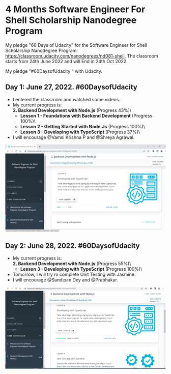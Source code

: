 # 4 Months Software Engineer For Shell Scholarship Nanodegree Program


My pledge "60 Days of Udacity" for the Software Engineer for Shell Scholarship Nanodegree Program: https://classroom.udacity.com/nanodegrees/nd081-shell. The classroom starts from 24th June 2022 and will End in 24th Oct 2022.


My pledge "#60DaysofUdacity " with Udacity.
## Day 1: June 27, 2022. #60DaysofUdacity
- I entered the classroom and watched some videos.
- My current progress is:\
  **2. Backend Development with Node.js** (Progress 43%)\
	- **Lesson 1 - Foundations with Backend Development** (Progress 100%)\
	- **Lesson 2 - Getting Started with Node.Js** (Progress 100%)\
	- **Lesson 3 - Developing with TypeScript** (Progress 37%)\
- I will encourage @Vamsi Krishna P and @Shreya Agrawal.

![Day 1](images/day-01.png)


## Day 2: June 28, 2022. #60DaysofUdacity
- My current progress is:\
  **2. Backend Development with Node.js** (Progress 55%)\
	- **Lesson 3 - Developing with TypeScript** (Progress 100%)\
- Tomorrow, I will try ro complete Unit Testing with Jasmine.
- I will encourage @Sandipan Dey and @Prabhakar.

![Day 2](images/day-02.png)